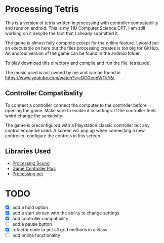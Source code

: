 # Processing Tetris
This is a version of tetris written in processing with controller compatability and runs on android.
This is my 11U Computer Science CPT. I am still working on it despite the fact that I already submitted it.

The game is almost fully complete except for the online feature. 
I would put an executable on here but the files processing creates is too big for GitHub.
An android version of the game can be found in the android folder.

To play download this directory and compile and run the file 'tetris.pde'.

The music used is not owned by me and can be found in https://www.youtube.com/watch?v=rDCOcqpWTkY&t.
## Controller Compatibality
To connect a controller connect the computer to the controller before opening the game. Make sure to enable it in settings. If the controller feels weird change the sensitivity. 

The game is preconfigured with a Playstation classic controller but any controller can be used. A screen will pop up when connecting a new controller, configure the controls in this screen.

## Libraries Used
- [Processing Sound](https://github.com/processing/processing-sound)
- [Game Controller Plus](http://lagers.org.uk/gamecontrol/)
- [Processing.net](https://github.com/processing/processing/tree/master/java/libraries/net)

# TODO
- [X] add a hold option
- [X] add a start screen with the ability to change settings
- [X] add controller compatibility
- [ ] add a pause button
- [X] refactor code to put all grid methods in a class
- [ ] add online functionality
